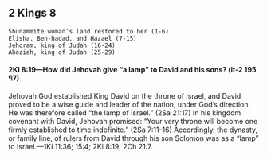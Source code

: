 ## 2 Kings 8

```
Shunammite woman’s land restored to her (1-6)
Elisha, Ben-hadad, and Hazael (7-15)
Jehoram, king of Judah (16-24)
Ahaziah, king of Judah (25-29)
```

#### 2Ki 8:19​—How did Jehovah give “a lamp” to David and his sons? (it-2 195 ¶7)

Jehovah God established King David on the throne of Israel, and David proved to be a wise guide and leader of the nation, under God’s direction. He was therefore called “the lamp of Israel.” (2Sa 21:17) In his kingdom covenant with David, Jehovah promised: “Your very throne will become one firmly established to time indefinite.” (2Sa 7:11-16) Accordingly, the dynasty, or family line, of rulers from David through his son Solomon was as a “lamp” to Israel.​—1Ki 11:36; 15:4; 2Ki 8:19; 2Ch 21:7.
